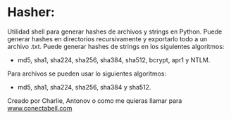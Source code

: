 # Hasher:
Utilidad shell para generar hashes de archivos y strings en Python.
Puede generar hashes en directorios recursivamente y exportarlo todo a un archivo .txt. 
Puede generar hashes de strings en los siguientes algoritmos:
  - md5, sha1, sha224, sha256, sha384, sha512, bcrypt, apr1 y NTLM. 

Para archivos se pueden usar lo siguientes algoritmos: 
  - md5, sha1, sha224, sha256, sha384 y sha512.

Creado por Charlie, Antonov o como me quieras llamar para www.conectabell.com

